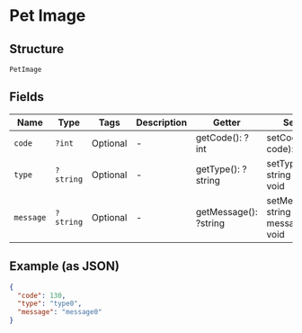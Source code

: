 
# Pet Image

## Structure

`PetImage`

## Fields

| Name | Type | Tags | Description | Getter | Setter |
|  --- | --- | --- | --- | --- | --- |
| `code` | `?int` | Optional | - | getCode(): ?int | setCode(?int code): void |
| `type` | `?string` | Optional | - | getType(): ?string | setType(?string type): void |
| `message` | `?string` | Optional | - | getMessage(): ?string | setMessage(?string message): void |

## Example (as JSON)

```json
{
  "code": 130,
  "type": "type0",
  "message": "message0"
}
```

